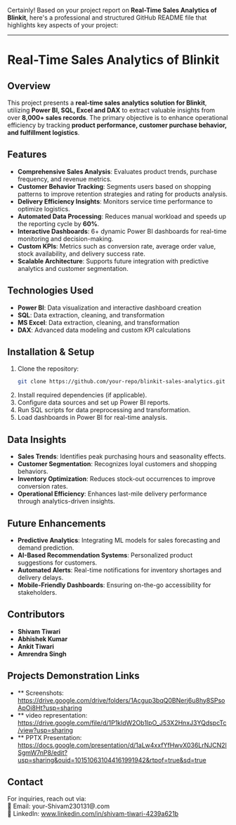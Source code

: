Certainly! Based on your project report on **Real-Time Sales Analytics of Blinkit**, here's a professional and structured GitHub README file that highlights key aspects of your project:

---

# Real-Time Sales Analytics of Blinkit  

## Overview  
This project presents a **real-time sales analytics solution for Blinkit**, utilizing **Power BI, SQL, Excel and DAX** to extract valuable insights from over **8,000+ sales records**. The primary objective is to enhance operational efficiency by tracking **product performance, customer purchase behavior, and fulfillment logistics**.  

## Features  
- **Comprehensive Sales Analysis**: Evaluates product trends, purchase frequency, and revenue metrics.  
- **Customer Behavior Tracking**: Segments users based on shopping patterns to improve retention strategies and rating for products analysis.  
- **Delivery Efficiency Insights**: Monitors service time performance to optimize logistics.  
- **Automated Data Processing**: Reduces manual workload and speeds up the reporting cycle by **60%**.  
- **Interactive Dashboards**: 6+ dynamic Power BI dashboards for real-time monitoring and decision-making.  
- **Custom KPIs**: Metrics such as conversion rate, average order value, stock availability, and delivery success rate.  
- **Scalable Architecture**: Supports future integration with predictive analytics and customer segmentation.  

## Technologies Used  
- **Power BI**: Data visualization and interactive dashboard creation  
- **SQL**: Data extraction, cleaning, and transformation
- **MS Excel**: Data extraction, cleaning, and transformation 
- **DAX**: Advanced data modeling and custom KPI calculations  

## Installation & Setup  
1. Clone the repository:  
   ```bash
   git clone https://github.com/your-repo/blinkit-sales-analytics.git
   ```
2. Install required dependencies (if applicable).  
3. Configure data sources and set up Power BI reports.  
4. Run SQL scripts for data preprocessing and transformation.  
5. Load dashboards in Power BI for real-time analysis.  

## Data Insights  
- **Sales Trends**: Identifies peak purchasing hours and seasonality effects.  
- **Customer Segmentation**: Recognizes loyal customers and shopping behaviors.  
- **Inventory Optimization**: Reduces stock-out occurrences to improve conversion rates.  
- **Operational Efficiency**: Enhances last-mile delivery performance through analytics-driven insights.  

## Future Enhancements  
- **Predictive Analytics**: Integrating ML models for sales forecasting and demand prediction.  
- **AI-Based Recommendation Systems**: Personalized product suggestions for customers.  
- **Automated Alerts**: Real-time notifications for inventory shortages and delivery delays.  
- **Mobile-Friendly Dashboards**: Ensuring on-the-go accessibility for stakeholders.  

## Contributors  
- **Shivam Tiwari**  
- **Abhishek Kumar**  
- **Ankit Tiwari**  
- **Amrendra Singh**  

## Projects Demonstration Links 
- ** Screenshots: https://drive.google.com/drive/folders/1Acgup3bqQ0BNerj6u8hy8SPsoApOi8Ht?usp=sharing
- ** video representation: https://drive.google.com/file/d/1P1kldW2Ob1IpO_J53X2HnxJ3YQdspcTc/view?usp=sharing
- ** PPTX Presentation: https://docs.google.com/presentation/d/1aLw4xxfYfHwvX036LrNJCN2lSgmW7nP8/edit?usp=sharing&ouid=101510631044161991942&rtpof=true&sd=true  

## Contact  
For inquiries, reach out via:  
📧 Email: your-Shivam230131@.com  
📌 LinkedIn: www.linkedin.com/in/shivam-tiwari-4239a621b  
